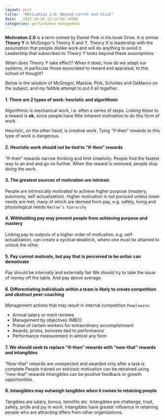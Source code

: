 ```yaml
---
layout: post
title:  "Motivation 2.0: Beyond carrot and stick"
date:   2022-10-28 12:14:00 +0500
categories: performance management
---
```


**Motivation 2.0** is a term coined by Daniel Pink in his book Drive. It is similar **Theory Y** in McGregor's Theory X and Y. Theory X is leadership with the assumption that people dislike work and will do anything to avoid it. Leadership that subscribes to Theory Y looks beyond these assumptions.

When does Theory Y take effect? When it does, how do we adapt our systems, in particular those associated to reward and appraisal, to this school of thought?

Below is the wisdom of McGregor, Maslow, Pink, Scholtes and DeMarco on the subject, and my fallible attempt to put it all together.

#### 1. There are 2 types of work: heuristic and algorithmic

Algorithmic is mechanical work, i.e. often a series of steps. Linking these to a reward is **ok**, since people have little inherent motivation to do this form of work.

Heuristic, on the other hand, is creative work. Tying “if-then” rewards to this type of work is dangerous.

#### 2. Heuristic work should not be tied to “if-then” rewards

“If-then” rewards narrow thinking and limit creativity. People find the fastest way to an end and go no further. When the reward is removed, people stop doing the work.

#### 3. The greatest sources of motivation are intrinsic

People are intrinsically motivated to achieve higher purpose (mastery, autonomy, self-actualisation). Higher motivation is not pursued unless lower needs are met, many of which are derived from pay, e.g. safety, living and physiological needs `Maslow’s hierarchy`

#### 4. Withholding pay may prevent people from achieving purpose and mastery

Linking pay to outputs of a higher order of motivation, e.g. self-actualization, can create a cyclical deadlock, where one must be attained to unlock the other.

#### 5. Pay cannot motivate, but pay that is perceived to be unfair can demotivate

Pay should be internally and externally fair
We should try to take the issue of money off the table.
And pay above average.

#### 6. Differentiating individuals within a team is likely to create competition and obstruct peer-coaching

Management actions that may result in internal competition `Peopleware`:
- Annual salary or merit reviews
- Management by objectives (MBO)
- Praise of certain workers for extraordinary accomplishment
- Awards, prizes, bonuses tied to performance
- Performance measurement in almost any form

#### 7. We should seek to replace “if-then” rewards with “now-that” rewards and intangibles

“Now-that” rewards are unexpected and awarded only after a task is complete
People trained on extrinsic motivation can be retrained using “now-that” rewards
Intangibles can be positive feedback or growth opportunities.

#### 8. Intangibles may outweigh tangibles when it comes to retaining people

Tangibles are salary, bonus, benefits etc. Intangibles are challenge, trust, safety, pride and joy in work.
Intangibles have greater influence in retaining people who are attracting offers from other organisations.